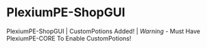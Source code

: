 # PlexiumPE-ShopGUI
PlexiumPE-ShopGUI | CustomPotions Added! | *Warning* - Must Have PlexiumPE-CORE To Enable CustomPotions!
